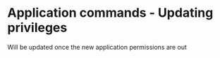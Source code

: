 # Application commands - Updating privileges

Will be updated once the new application permissions are out